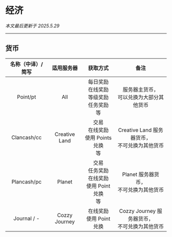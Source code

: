 # 经济

*本文最后更新于 2025.5.29*

----------


## 货币



|  名称（中译）/简写  |     适用服务器     |                  获取方式                  |                备注                 |
| :---------: | :-----------: | :------------------------------------: | :-------------------------------: |
|  Point/pt   |      All      |   每日奖励<br>在线奖励<br>等级奖励<br>任务奖励<br>等    |      服务器主货币，<br>可以兑换为大部分其他货币      |
| Clancash/cc | Creative Land |    交易<br>在线奖励<br>使用 Points 兑换<br>等     | Creative Land 服务器货币，<br>不可兑换为其他货币 |
| Plancash/pc |    Planet     | 交易<br>任务奖励<br>在线奖励<br>使用 Point 兑换<br>等 |    Planet 服务器货币，<br>不可兑换为其他货币     |
| Journal / - | Cozzy Journey |          在线奖励<br>使用 Point 兑换           | Cozzy Journey 服务器货币，<br>不可兑换为其他货币 |
